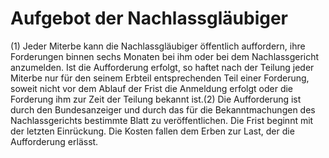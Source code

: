 # Aufgebot der Nachlassgläubiger

(1) Jeder Miterbe kann die Nachlassgläubiger öffentlich auffordern, ihre Forderungen binnen sechs Monaten bei ihm oder bei dem Nachlassgericht anzumelden. Ist die Aufforderung erfolgt, so haftet nach der Teilung jeder Miterbe nur für den seinem Erbteil entsprechenden Teil einer Forderung, soweit nicht vor dem Ablauf der Frist die Anmeldung erfolgt oder die Forderung ihm zur Zeit der Teilung bekannt ist.(2) Die Aufforderung ist durch den Bundesanzeiger und durch das für die Bekanntmachungen des Nachlassgerichts bestimmte Blatt zu veröffentlichen. Die Frist beginnt mit der letzten Einrückung. Die Kosten fallen dem Erben zur Last, der die Aufforderung erlässt. 

